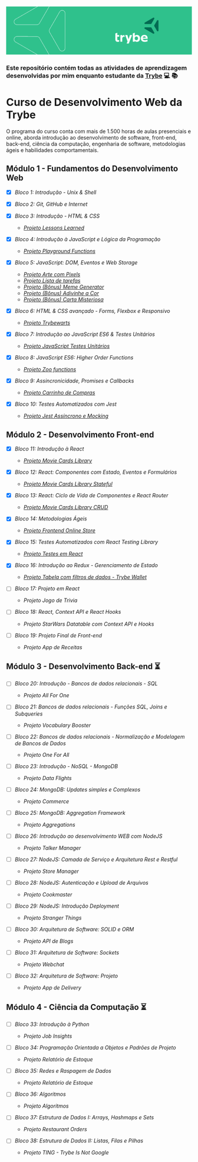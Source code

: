 ![capa trybe](capa_trybe.png)

### Este repositório contém todas as atividades de aprendizagem desenvolvidas por mim enquanto estudante da [Trybe](https://www.betrybe.com/formacao-desenvolvimento-web) :computer: :books:

# Curso de Desenvolvimento Web da Trybe
O programa do curso conta com mais de 1.500 horas de aulas presenciais e online, aborda introdução ao desenvolvimento de software, front-end, back-end, ciência da computação, engenharia de software, metodologias ágeis e habilidades comportamentais.

## Módulo 1 - Fundamentos do Desenvolvimento Web

- [x] _Bloco 1: Introdução - Unix & Shell_

- [x] _Bloco 2: Git, GitHub e Internet_

- [x] _Bloco 3: Introdução - HTML & CSS_
  - [_Projeto Lessons Learned_](https://github.com/tryber/sd-011-project-lessons-learned/pull/97)

- [x] _Bloco 4: Introdução à JavaScript e Lógica da Programação_
  - [_Projeto Playground Functions_](https://github.com/tryber/sd-011-project-playground-functions/pull/96)

- [x] _Bloco 5: JavaScript: DOM, Eventos e Web Storage_
  - [_Projeto Arte com Pixels_](https://github.com/tryber/sd-011-project-pixels-art/pull/56)
  - [_Projeto Lista de tarefas_](https://github.com/tryber/sd-011-project-todo-list/pull/80)
  - [_Projeto (Bônus) Meme Generator_](https://github.com/tryber/sd-011-project-meme-generator/pull/46)
  - [_Projeto (Bônus) Adivinhe a Cor_](https://github.com/tryber/sd-011-project-color-guess/pull/34)
  - [_Projeto (Bônus) Carta Misteriosa_](https://github.com/tryber/sd-011-project-mistery-letter/pull/26)

- [x] _Bloco 6: HTML & CSS avançado - Forms, Flexbox e Responsivo_
  - [_Projeto Trybewarts_](https://github.com/tryber/sd-011-project-trybewarts/pull/151)

- [x] _Bloco 7: Introdução ao JavaScript ES6 & Testes Unitários_
  - [_Projeto JavaScript Testes Unitários_](https://github.com/tryber/sd-011-project-js-unit-tests/pull/51)

- [x] _Bloco 8: JavaScript ES6: Higher Order Functions_
  - [_Projeto Zoo functions_](https://github.com/tryber/sd-011-project-zoo-functions/pull/87)

- [x] _Bloco 9: Assincronicidade, Promises e Callbacks_
  - [_Projeto Carrinho de Compras_](https://github.com/tryber/sd-011-project-shopping-cart/pull/72)

- [x] _Bloco 10: Testes Automatizados com Jest_
  - [_Projeto Jest Assíncrono e Mocking_](https://github.com/tryber/sd-011-project-jest/pull/114)

## Módulo 2 - Desenvolvimento Front-end

- [x] _Bloco 11: Introdução à React_
  - [_Projeto Movie Cards Library_](https://github.com/tryber/sd-011-project-movie-cards-library/pull/97)

- [x] _Bloco 12: React: Componentes com Estado, Eventos e Formulários_
  - [_Projeto Movie Cards Library Stateful_](https://github.com/tryber/sd-011-project-movie-cards-library-stateful/pull/75)

- [x] _Bloco 13: React: Ciclo de Vida de Componentes e React Router_
  - [_Projeto Movie Cards Library CRUD_](https://github.com/tryber/sd-011-project-movie-card-library-crud/pull/91)

- [x] _Bloco 14: Metodologias Ágeis_
  - [_Projeto Frontend Online Store_](https://github.com/tryber/sd-011-project-frontend-online-store/tree/main-group-12)

- [x] _Bloco 15: Testes Automatizados com React Testing Library_
  - [_Projeto Testes em React_](https://github.com/tryber/sd-011-project-react-testing-library/pull/52)

- [x] _Bloco 16: Introdução ao Redux - Gerenciamento de Estado_
  - [_Projeto Tabela com filtros de dados - Trybe Wallet_](https://github.com/tryber/sd-011-project-trybewallet/pull/118)

- [ ] _Bloco 17:  Projeto em React_
  - _Projeto Jogo de Trivia_

- [ ] _Bloco 18: React, Context API e React Hooks_
  - _Projeto StarWars Datatable com Context API e Hooks_

- [ ] _Bloco 19:  Projeto Final de Front-end_
  - _Projeto App de Receitas_

## Módulo 3 - Desenvolvimento Back-end :hourglass_flowing_sand:

- [ ] _Bloco 20: Introdução - Bancos de dados relacionais - SQL_
  - _Projeto All For One_

- [ ] _Bloco 21: Bancos de dados relacionais - Funções SQL, Joins e Subqueries_
  - _Projeto Vocabulary Booster_

- [ ] _Bloco 22: Bancos de dados relacionais - Normalização e Modelagem de Bancos de Dados_
  - _Projeto One For All_

- [ ] _Bloco 23: Introdução - NoSQL - MongoDB_
  - _Projeto Data Flights_

- [ ] _Bloco 24: MongoDB: Updates simples e Complexos_
  - _Projeto Commerce_

- [ ] _Bloco 25: MongoDB: Aggregation Framework_
  - _Projeto Aggregations_

- [ ] _Bloco 26: Introdução ao desenvolvimento WEB com NodeJS_
  - _Projeto Talker Manager_

- [ ] _Bloco 27: NodeJS: Camada de Serviço e Arquitetura Rest e Restful_
  - _Projeto Store Manager_

- [ ] _Bloco 28: NodeJS: Autenticação e Upload de Arquivos_
  - _Projeto Cookmaster_

- [ ] _Bloco 29: NodeJS: Introdução Deployment_
  - _Projeto Stranger Things_

- [ ] _Bloco 30: Arquitetura de Software: SOLID e ORM_
  - _Projeto API de Blogs_

- [ ] _Bloco 31: Arquitetura de Software: Sockets_
  - _Projeto Webchat_

- [ ] _Bloco 32: Arquitetura de Software: Projeto_
  - _Projeto App de Delivery_

## Módulo 4 - Ciência da Computação :hourglass_flowing_sand:

- [ ] _Bloco 33: Introdução à Python_
  - _Projeto Job Insights_

- [ ] _Bloco 34: Programação Orientada a Objetos e Padrões de Projeto_
  - _Projeto Relatório de Estoque_

- [ ] _Bloco 35: Redes e Raspagem de Dados_
  - _Projeto Relatório de Estoque_

- [ ] _Bloco 36: Algoritmos_
  - _Projeto Algoritmos_

- [ ] _Bloco 37: Estrutura de Dados I: Arrays, Hashmaps e Sets_
  - _Projeto Restaurant Orders_

- [ ] _Bloco 38: Estrutura de Dados II: Listas, Filas e Pilhas_
  - _Projeto TING - Trybe Is Not Google_
